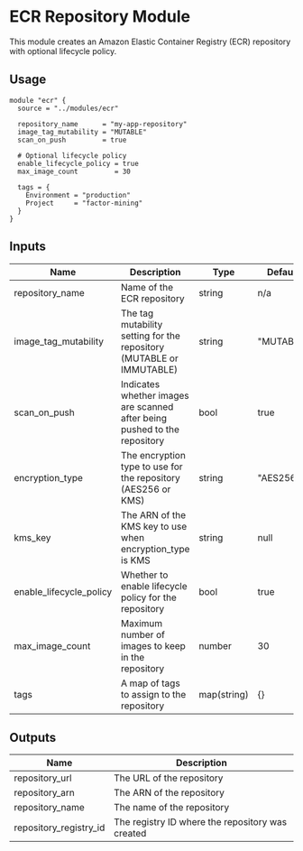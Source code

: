 # ECR Repository Module

This module creates an Amazon Elastic Container Registry (ECR) repository with optional lifecycle policy.

## Usage

```hcl
module "ecr" {
  source = "../modules/ecr"

  repository_name      = "my-app-repository"
  image_tag_mutability = "MUTABLE"
  scan_on_push         = true
  
  # Optional lifecycle policy
  enable_lifecycle_policy = true
  max_image_count         = 30
  
  tags = {
    Environment = "production"
    Project     = "factor-mining"
  }
}
```

## Inputs

| Name | Description | Type | Default | Required |
|------|-------------|------|---------|----------|
| repository_name | Name of the ECR repository | string | n/a | yes |
| image_tag_mutability | The tag mutability setting for the repository (MUTABLE or IMMUTABLE) | string | "MUTABLE" | no |
| scan_on_push | Indicates whether images are scanned after being pushed to the repository | bool | true | no |
| encryption_type | The encryption type to use for the repository (AES256 or KMS) | string | "AES256" | no |
| kms_key | The ARN of the KMS key to use when encryption_type is KMS | string | null | no |
| enable_lifecycle_policy | Whether to enable lifecycle policy for the repository | bool | true | no |
| max_image_count | Maximum number of images to keep in the repository | number | 30 | no |
| tags | A map of tags to assign to the repository | map(string) | {} | no |

## Outputs

| Name | Description |
|------|-------------|
| repository_url | The URL of the repository |
| repository_arn | The ARN of the repository |
| repository_name | The name of the repository |
| repository_registry_id | The registry ID where the repository was created |
